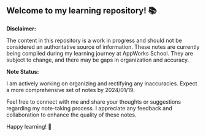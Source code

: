 
## Welcome to my learning repository! 📚

**Disclaimer:**

The content in this repository is a work in progress and should not be considered an authoritative source of information. These notes are currently being compiled during my learning journey at AppWorks School. They are subject to change, and there may be gaps in organization and accuracy.

**Note Status:**

I am actively working on organizing and rectifying any inaccuracies. Expect a more comprehensive set of notes by 2024/01/19.

Feel free to connect with me and share your thoughts or suggestions regarding my note-taking process. I appreciate any feedback and collaboration to enhance the quality of these notes.

Happy learning! 🚀